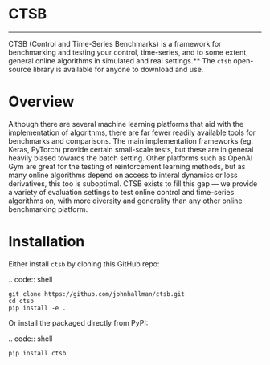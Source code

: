# CTSB
**********

CTSB (Control and Time-Series Benchmarks) is a framework for benchmarking and testing your control, time-series, and to some extent, general online algorithms in simulated and real settings.** The ``ctsb`` open-source library is available for anyone to download and use.


Overview
========

Although there are several machine learning platforms that aid with the implementation of algorithms, there are far fewer readily available tools for benchmarks and comparisons. The main implementation frameworks (eg. Keras, PyTorch) provide certain small-scale tests, but these are in general heavily biased towards the batch setting. Other platforms such as OpenAI Gym are great for the testing of reinforcement learning methods, but as many online algorithms depend on access to interal dynamics or loss derivatives, this too is suboptimal. CTSB exists to fill this gap — we provide a variety of evaluation settings to test online control and time-series algorithms on, with more diversity and generality than any other online benchmarking platform.


Installation
============

Either install ``ctsb`` by cloning this GitHub repo:

.. code:: shell

    git clone https://github.com/johnhallman/ctsb.git
    cd ctsb
    pip install -e .

Or install the packaged directly from PyPI:

.. code:: shell

    pip install ctsb